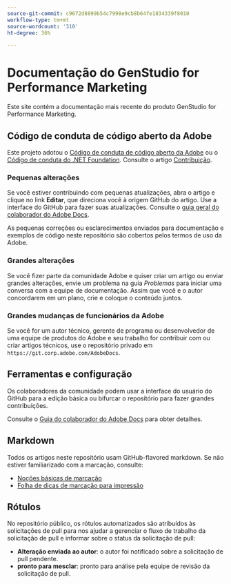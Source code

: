 ```yaml
---
source-git-commit: c9672d8899b54c7998e9cb8b64fe1834339f8010
workflow-type: tm+mt
source-wordcount: '310'
ht-degree: 36%

---
```

# Documentação do GenStudio for Performance Marketing

Este site contém a documentação mais recente do produto GenStudio for Performance Marketing.

## Código de conduta de código aberto da Adobe

Este projeto adotou o [Código de conduta de código aberto da Adobe](code-of-conduct.md) ou o [Código de conduta do .NET Foundation](https://dotnetfoundation.org/about/policies/code-of-conduct). Consulte o artigo [Contribuição](contributing.md).

### Pequenas alterações

Se você estiver contribuindo com pequenas atualizações, abra o artigo e clique no link **Editar**, que direciona você à origem GitHub do artigo. Use a interface do GitHub para fazer suas atualizações. Consulte o [guia geral do colaborador do Adobe Docs](https://experienceleague.adobe.com/br/docs/contributor/contributor-guide/introduction).

As pequenas correções ou esclarecimentos enviados para documentação e exemplos de código neste repositório são cobertos pelos termos de uso da Adobe.

### Grandes alterações

Se você fizer parte da comunidade Adobe e quiser criar um artigo ou enviar grandes alterações, envie um problema na guia _Problemas_ para iniciar uma conversa com a equipe de documentação. Assim que você e o autor concordarem em um plano, crie e coloque o conteúdo juntos.

### Grandes mudanças de funcionários da Adobe

Se você for um autor técnico, gerente de programa ou desenvolvedor de uma equipe de produtos do Adobe e seu trabalho for contribuir com ou criar artigos técnicos, use o repositório privado em `https://git.corp.adobe.com/AdobeDocs`.

## Ferramentas e configuração

Os colaboradores da comunidade podem usar a interface do usuário do GitHub para a edição básica ou bifurcar o repositório para fazer grandes contribuições.

Consulte o [Guia do colaborador do Adobe Docs](https://experienceleague.adobe.com/br/docs/contributor/contributor-guide/introduction) para obter detalhes.

## Markdown

Todos os artigos neste repositório usam GitHub-flavored markdown. Se não estiver familiarizado com a marcação, consulte:

- [Noções básicas de marcação](https://docs.github.com/br/get-started/writing-on-github/getting-started-with-writing-and-formatting-on-github/basic-writing-and-formatting-syntax)
- [Folha de dicas de marcação para impressão](https://docs.github.com/en/get-started/getting-started-with-git/git-cheatsheet)

## Rótulos

No repositório público, os rótulos automatizados são atribuídos às solicitações de pull para nos ajudar a gerenciar o fluxo de trabalho da solicitação de pull e informar sobre o status da solicitação de pull:

- **Alteração enviada ao autor**: o autor foi notificado sobre a solicitação de pull pendente.
- **pronto para mesclar**: pronto para análise pela equipe de revisão da solicitação de pull.
